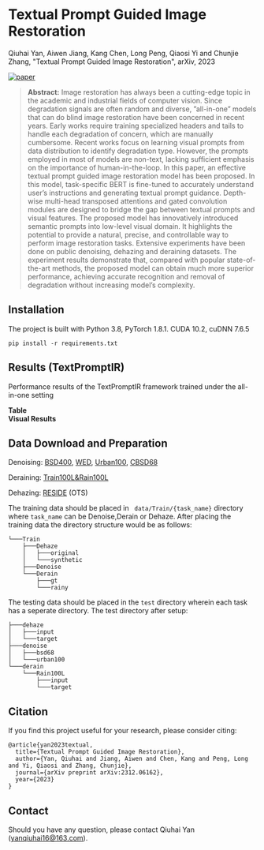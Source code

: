 # Textual Prompt Guided Image Restoration

Qiuhai Yan, Aiwen Jiang, Kang Chen, Long Peng, Qiaosi Yi and Chunjie Zhang, "Textual Prompt Guided Image Restoration", arXiv, 2023 

[![paper](https://img.shields.io/badge/arXiv-Paper-<COLOR>.svg)](https://arxiv.org/abs/2312.06162)

> **Abstract:** Image restoration has always been a cutting-edge topic in the academic and industrial fields of computer vision. Since degradation signals are often random and diverse, ”all-in-one” models that can do blind image restoration have been concerned in recent years. Early works require training specialized headers and tails to handle each degradation of concern, which are manually cumbersome. Recent works focus on learning visual prompts from data distribution to identify degradation type. However, the prompts employed in most of models are non-text, lacking sufficient emphasis on the importance of human-in-the-loop. In this paper, an effective textual prompt guided image restoration model has been proposed. In this model, task-specific BERT is fine-tuned to accurately understand user’s instructions and generating textual prompt guidance. Depth-wise multi-head transposed attentions and gated convolution modules are designed to bridge the gap between textual prompts and visual features. The proposed model has innovatively introduced semantic prompts into low-level visual domain. It highlights the potential to provide a natural, precise, and controllable way to perform image restoration tasks. Extensive experiments have been done on public denoising, dehazing and deraining datasets. The experiment results demonstrate that, compared with popular state-of-the-art methods, the proposed model can obtain much more superior performance, achieving accurate recognition and removal of degradation without increasing model’s complexity.

## Installation
The project is built with Python 3.8, PyTorch 1.8.1. CUDA 10.2, cuDNN 7.6.5
~~~
pip install -r requirements.txt
~~~

## Results (TextPromptIR)
Performance results of the TextPromptIR framework trained under the all-in-one setting
<summary><strong>Table</strong> </summary>

<summary><strong>Visual Results</strong></summary>

## Data Download and Preparation
Denoising: [BSD400](https://drive.google.com/drive/folders/1O1Z8yEbLzndLzk9jK233r8DEI-3Xmeoe?usp=drive_link), [WED](https://drive.google.com/drive/folders/1p7ax2daKZOjHyMA7UFZ3lcoRBeWtTmxn?usp=drive_link), [Urban100](https://drive.google.com/drive/folders/1QgXBf3LOKwZnnWQQBqDt56T630mq_o7v?usp=drive_link), [CBSD68](https://drive.google.com/drive/folders/1mgEDilXcRkE6bkQoGkK-wrf-OhkC2CpI?usp=drive_link)

Deraining: [Train100L&Rain100L](https://drive.google.com/drive/folders/1RjrjuGBK0jsQ5a5j1k-clsdxZkrqPQE2?usp=drive_link)

Dehazing: [RESIDE](https://sites.google.com/view/reside-dehaze-datasets/reside-v0) (OTS)

The training data should be placed in ``` data/Train/{task_name}``` directory where ```task_name``` can be Denoise,Derain or Dehaze.
After placing the training data the directory structure would be as follows:
```
└───Train
    ├───Dehaze
    │   ├───original
    │   └───synthetic
    ├───Denoise
    └───Derain
        ├───gt
        └───rainy
```

The testing data should be placed in the ```test``` directory wherein each task has a seperate directory. The test directory after setup:

```
├───dehaze
│   ├───input
│   └───target
├───denoise
│   ├───bsd68
│   └───urban100
└───derain
    └───Rain100L
        ├───input
        └───target
```
## Citation
If you find this project useful for your research, please consider citing:
~~~
@article{yan2023textual,
  title={Textual Prompt Guided Image Restoration},
  author={Yan, Qiuhai and Jiang, Aiwen and Chen, Kang and Peng, Long and Yi, Qiaosi and Zhang, Chunjie},
  journal={arXiv preprint arXiv:2312.06162},
  year={2023}
}
~~~

## Contact
Should you have any question, please contact Qiuhai Yan (yanqiuhai16@163.com).
